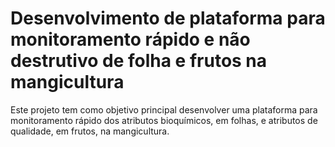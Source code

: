 # Desenvolvimento de plataforma para monitoramento rápido e não destrutivo de folha e frutos na mangicultura

Este projeto tem como objetivo principal desenvolver uma plataforma para monitoramento rápido dos atributos bioquímicos, em folhas, e atributos de qualidade, em frutos, na mangicultura. 
 
